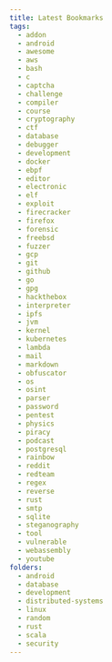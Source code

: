 ```yaml
---
title: Latest Bookmarks
tags:
  - addon
  - android
  - awesome
  - aws
  - bash
  - c
  - captcha
  - challenge
  - compiler
  - course
  - cryptography
  - ctf
  - database
  - debugger
  - development
  - docker
  - ebpf
  - editor
  - electronic
  - elf
  - exploit
  - firecracker
  - firefox
  - forensic
  - freebsd
  - fuzzer
  - gcp
  - git
  - github
  - go
  - gpg
  - hackthebox
  - interpreter
  - ipfs
  - jvm
  - kernel
  - kubernetes
  - lambda
  - mail
  - markdown
  - obfuscator
  - os
  - osint
  - parser
  - password
  - pentest
  - physics
  - piracy
  - podcast
  - postgresql
  - rainbow
  - reddit
  - redteam
  - regex
  - reverse
  - rust
  - smtp
  - sqlite
  - steganography
  - tool
  - vulnerable
  - webassembly
  - youtube
folders:
  - android
  - database
  - development
  - distributed-systems
  - linux
  - random
  - rust
  - scala
  - security
---
```

